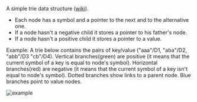 A simple trie data structure ([wiki](https://en.wikipedia.org/wiki/Trie#Implementation_strategies)).

* Each node has a symbol and a pointer to the next and to the alternative one.
* If a node hasn't a negative child it stores a pointer to his father's node.
* If a node hasn't a positive child it stores a pointer to a value.

Example: A trie below contains the pairs of key/value ("aaa"/D1, "aba"/D2, "abb"/D3 "cb"/D4). Vertical branches(green) are positive (it means that the current symbol of a key is equal to node's symbol). Horizontal branches(red) are negative (it means that the current symbol of a key isn't equal to node's symbol). Dotted branches show links to a parent node. Blue branches point to value nodes.

![example](https://rawgit.com/DerShokus/trie/master/example.svg "Trie example")
